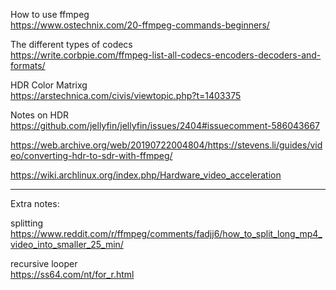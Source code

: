 How to use ffmpeg<br>
https://www.ostechnix.com/20-ffmpeg-commands-beginners/

The different types of codecs<br>
https://write.corbpie.com/ffmpeg-list-all-codecs-encoders-decoders-and-formats/

HDR Color Matrixg<br>
https://arstechnica.com/civis/viewtopic.php?t=1403375

Notes on HDR<br>
https://github.com/jellyfin/jellyfin/issues/2404#issuecomment-586043667

https://web.archive.org/web/20190722004804/https://stevens.li/guides/video/converting-hdr-to-sdr-with-ffmpeg/

https://wiki.archlinux.org/index.php/Hardware_video_acceleration

---
Extra notes:

splitting<br>
https://www.reddit.com/r/ffmpeg/comments/fadjj6/how_to_split_long_mp4_video_into_smaller_25_min/

recursive looper<br>
https://ss64.com/nt/for_r.html
